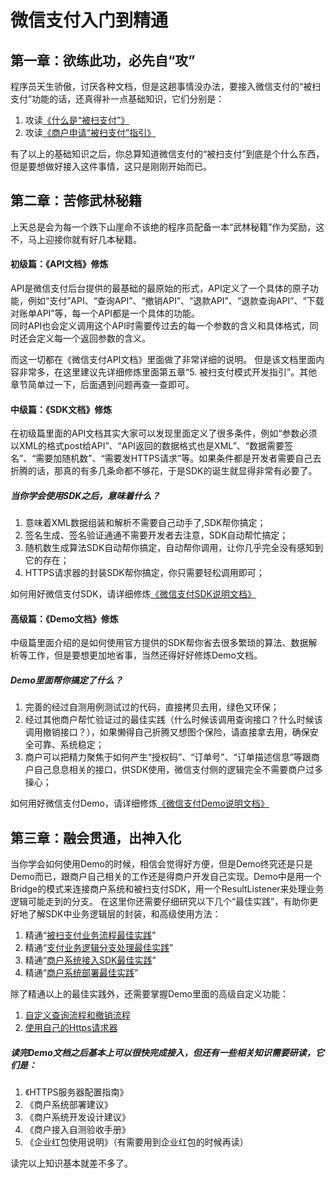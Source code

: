 # 微信支付入门到精通

## 第一章：欲练此功，必先自“攻”   

程序员天生骄傲，讨厌各种文档，但是这趟事情没办法，要接入微信支付的“被扫支付”功能的话，还真得补一点基础知识，它们分别是：  
1. 攻读<a href="https://github.com/grz/wxpay_scanpay_java_sdk#user-content-%E4%BB%80%E4%B9%88%E6%98%AF%E8%A2%AB%E6%89%AB%E6%94%AF%E4%BB%98" target="_blank">《什么是“被扫支付”》</a>  
2. 攻读<a href="https://mp.weixin.qq.com/paymch/readtemplate?t=mp/business/faq_tmpl" target="_blank">《商户申请“被扫支付”指引》</a>  

有了以上的基础知识之后，你总算知道微信支付的“被扫支付”到底是个什么东西，但是要想做好接入这件事情，这只是刚刚开始而已。

## 第二章：苦修武林秘籍  

上天总是会为每一个跌下山崖命不该绝的程序员配备一本“武林秘籍”作为奖励，这不，马上迎接你就有好几本秘籍。

#### 初级篇：《API文档》修炼  

API是微信支付后台提供的最基础的最原始的形式，API定义了一个具体的原子功能，例如“支付”API、“查询API”、“撤销API”、“退款API”、“退款查询API”、“下载对账单API”等，每一个API都是一个具体的功能。  
同时API也会定义调用这个API时需要传过去的每一个参数的含义和具体格式，同时还会定义每一个返回参数的含义。

而这一切都在《微信支付API文档》里面做了非常详细的说明。
但是该文档里面内容非常多，在这里建议先详细修炼里面第五章“5.  被扫支付模式开发指引”。其他章节简单过一下，后面遇到问题再查一查即可。


#### 中级篇：《SDK文档》修炼  

在初级篇里面的API文档其实大家可以发现里面定义了很多条件，例如“参数必须以XML的格式post给API”、“API返回的数据格式也是XML”、“数据需要签名”、“需要加随机数”、“需要发HTTPS请求”等。如果条件都是开发者需要自己去折腾的话，那真的有多几条命都不够花，于是SDK的诞生就显得非常有必要了。  

##### 当你学会使用SDK之后，意味着什么？  
1. 意味着XML数据组装和解析不需要自己动手了,SDK帮你搞定；
2. 签名生成、签名验证通通不需要开发者去注意，SDK自动帮忙搞定；
3. 随机数生成算法SDK自动帮你搞定，自动帮你调用，让你几乎完全没有感知到它的存在；
4. HTTPS请求器的封装SDK帮你搞定，你只需要轻松调用即可；  

如何用好微信支付SDK，请详细修炼<a href="https://github.com/grz/wxpay_scanpay_java_sdk_proj" target="_blank">《微信支付SDK说明文档》</a>


#### 高级篇：《Demo文档》修炼  

中级篇里面介绍的是如何使用官方提供的SDK帮你省去很多繁琐的算法、数据解析等工作，但是要想更加地省事，当然还得好好修炼Demo文档。 

##### Demo里面帮你搞定了什么？  
1. 完善的经过自测用例测试过的代码，直接拷贝去用，绿色又环保；
2. 经过其他商户帮忙验证过的最佳实践（什么时候该调用查询接口？什么时候该调用撤销接口？），如果懒得自己折腾又想图个保险，请直接拿去用，确保安全可靠、系统稳定；
3. 商户可以把精力聚焦于如何产生“授权码”、“订单号”、“订单描述信息”等跟商户自己息息相关的接口，供SDK使用，微信支付侧的逻辑完全不需要商户过多操心； 

如何用好微信支付Demo，请详细修炼<a href="https://github.com/grz/wxpay_scanpay_java_demo_proj" target="_blank">《微信支付Demo说明文档》</a> 

## 第三章：融会贯通，出神入化  

当你学会如何使用Demo的时候，相信会觉得好方便，但是Demo终究还是只是Demo而已，跟商户自己相关的工作还是得商户开发自己实现。Demo中是用一个Bridge的模式来连接商户系统和被扫支付SDK，用一个ResultListener来处理业务逻辑可能走到的分支。
在这里你还需要仔细研究以下几个“最佳实践”，有助你更好地了解SDK中业务逻辑层的封装，和高级使用方法：  
1. 精通“<a href="https://github.com/grz/wxpay_scanpay_java_demo_proj#user-content-%E8%A2%AB%E6%89%AB%E6%94%AF%E4%BB%98%E4%B8%9A%E5%8A%A1%E6%B5%81%E7%A8%8B%E6%9C%80%E4%BD%B3%E5%AE%9E%E8%B7%B5" target="_blank">被扫支付业务流程最佳实践</a>”  
2. 精通“<a href="https://github.com/grz/wxpay_scanpay_java_demo_proj#user-content-%E6%94%AF%E4%BB%98%E4%B8%9A%E5%8A%A1%E9%80%BB%E8%BE%91%E5%88%86%E6%94%AF%E5%A4%84%E7%90%86%E6%9C%80%E4%BD%B3%E5%AE%9E%E8%B7%B5" target="_blank">支付业务逻辑分支处理最佳实践</a>”  
3. 精通“<a href="https://github.com/grz/wxpay_scanpay_java_demo_proj#user-content-%E5%95%86%E6%88%B7%E7%B3%BB%E7%BB%9F%E6%8E%A5%E5%85%A5sdk%E6%9C%80%E4%BD%B3%E5%AE%9E%E8%B7%B5" target="_blank">商户系统接入SDK最佳实践</a>”  
4. 精通“<a href="https://github.com/grz/wxpay_scanpay_java_demo_proj#user-content-%E5%95%86%E6%88%B7%E7%B3%BB%E7%BB%9F%E9%83%A8%E7%BD%B2%E6%9C%80%E4%BD%B3%E5%AE%9E%E8%B7%B5" target="_blank">商户系统部署最佳实践</a>”    

除了精通以上的最佳实践外，还需要掌握Demo里面的高级自定义功能：
1. <a href="https://github.com/grz/wxpay_scanpay_java_demo_proj#user-content-%E9%AB%98%E7%BA%A7%E8%87%AA%E5%AE%9A%E4%B9%891%E8%87%AA%E5%AE%9A%E4%B9%89%E6%9F%A5%E8%AF%A2%E6%B5%81%E7%A8%8B%E5%92%8C%E6%92%A4%E9%94%80%E6%B5%81%E7%A8%8B" target="_blank">自定义查询流程和撤销流程</a>  
2. <a href="https://github.com/grz/wxpay_scanpay_java_demo_proj#user-content-%E9%AB%98%E7%BA%A7%E8%87%AA%E5%AE%9A%E4%B9%892%E4%BD%BF%E7%94%A8%E8%87%AA%E5%B7%B1%E7%9A%84https%E8%AF%B7%E6%B1%82%E5%99%A8" target="_blank">使用自己的Https请求器</a>

##### 读完Demo文档之后基本上可以很快完成接入，但还有一些相关知识需要研读，它们是：
1. 《HTTPS服务器配置指南》
2. 《商户系统部署建议》
3. 《商户系统开发设计建议》
4. 《商户接入自测验收手册》
5. 《企业红包使用说明》（有需要用到企业红包的时候再读）

读完以上知识基本就差不多了。



  



